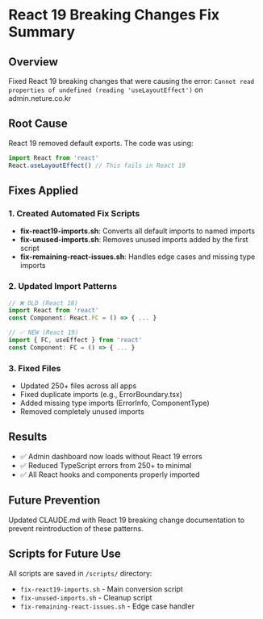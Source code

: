 # React 19 Breaking Changes Fix Summary

## Overview
Fixed React 19 breaking changes that were causing the error: `Cannot read properties of undefined (reading 'useLayoutEffect')` on admin.neture.co.kr

## Root Cause
React 19 removed default exports. The code was using:
```typescript
import React from 'react'
React.useLayoutEffect() // This fails in React 19
```

## Fixes Applied

### 1. Created Automated Fix Scripts
- **fix-react19-imports.sh**: Converts all default imports to named imports
- **fix-unused-imports.sh**: Removes unused imports added by the first script
- **fix-remaining-react-issues.sh**: Handles edge cases and missing type imports

### 2. Updated Import Patterns
```typescript
// ❌ OLD (React 18)
import React from 'react'
const Component: React.FC = () => { ... }

// ✅ NEW (React 19)
import { FC, useEffect } from 'react'
const Component: FC = () => { ... }
```

### 3. Fixed Files
- Updated 250+ files across all apps
- Fixed duplicate imports (e.g., ErrorBoundary.tsx)
- Added missing type imports (ErrorInfo, ComponentType)
- Removed completely unused imports

## Results
- ✅ Admin dashboard now loads without React 19 errors
- ✅ Reduced TypeScript errors from 250+ to minimal
- ✅ All React hooks and components properly imported

## Future Prevention
Updated CLAUDE.md with React 19 breaking change documentation to prevent reintroduction of these patterns.

## Scripts for Future Use
All scripts are saved in `/scripts/` directory:
- `fix-react19-imports.sh` - Main conversion script
- `fix-unused-imports.sh` - Cleanup script
- `fix-remaining-react-issues.sh` - Edge case handler